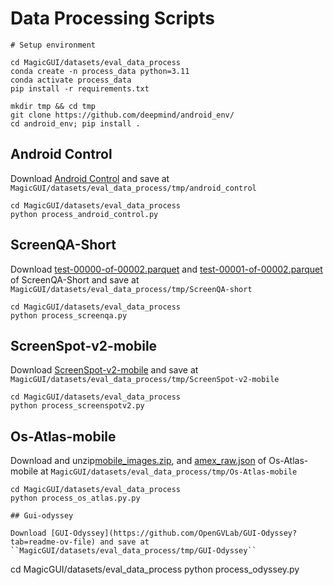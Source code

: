 # Data Processing Scripts

```
# Setup environment

cd MagicGUI/datasets/eval_data_process
conda create -n process_data python=3.11
conda activate process_data
pip install -r requirements.txt

mkdir tmp && cd tmp
git clone https://github.com/deepmind/android_env/
cd android_env; pip install .
```

## Android Control

Download [Android Control](https://github.com/google-research/google-research/tree/master/android_control) and save at ``MagicGUI/datasets/eval_data_process/tmp/android_control``

```
cd MagicGUI/datasets/eval_data_process
python process_android_control.py
```

## ScreenQA-Short

Download [test-00000-of-00002.parquet](https://huggingface.co/datasets/rootsautomation/RICO-ScreenQA-Short/blob/main/data/test-00000-of-00002.parquet) and [test-00001-of-00002.parquet](https://huggingface.co/datasets/rootsautomation/RICO-ScreenQA-Short/blob/main/data/test-00001-of-00002.parquet) of ScreenQA-Short and save at ``MagicGUI/datasets/eval_data_process/tmp/ScreenQA-short``
```
cd MagicGUI/datasets/eval_data_process
python process_screenqa.py
```

## ScreenSpot-v2-mobile

Download [ScreenSpot-v2-mobile](https://huggingface.co/datasets/HongxinLi/ScreenSpot_v2) and save at ``MagicGUI/datasets/eval_data_process/tmp/ScreenSpot-v2-mobile``
```
cd MagicGUI/datasets/eval_data_process
python process_screenspotv2.py
```

## Os-Atlas-mobile

Download and unzip[mobile_images.zip](https://huggingface.co/datasets/OS-Copilot/OS-Atlas-data/blob/main/mobile_domain/mobile_images.zip), and [amex_raw.json](https://huggingface.co/datasets/OS-Copilot/OS-Atlas-data/blob/main/mobile_domain/amex_raw.json) of Os-Atlas-mobile at ``MagicGUI/datasets/eval_data_process/tmp/Os-Atlas-mobile``
```
cd MagicGUI/datasets/eval_data_process
python process_os_atlas.py.py

## Gui-odyssey

Download [GUI-Odyssey](https://github.com/OpenGVLab/GUI-Odyssey?tab=readme-ov-file) and save at ``MagicGUI/datasets/eval_data_process/tmp/GUI-Odyssey``

```
cd MagicGUI/datasets/eval_data_process
python process_odyssey.py
```
